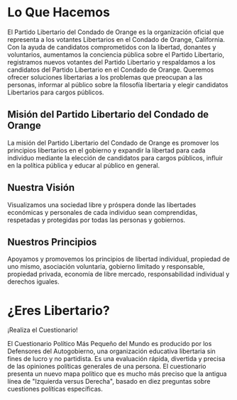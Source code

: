 # Lo Que Hacemos

El Partido Libertario del Condado de Orange es la organización oficial que representa a los votantes Libertarios en el Condado de Orange, California. Con la ayuda de candidatos comprometidos con la libertad, donantes y voluntarios, aumentamos la conciencia pública sobre el Partido Libertario, registramos nuevos votantes del Partido Libertario y respaldamos a los candidatos del Partido Libertario en el Condado de Orange. Queremos ofrecer soluciones libertarias a los problemas que preocupan a las personas, informar al público sobre la filosofía libertaria y elegir candidatos Libertarios para cargos públicos.

## Misión del Partido Libertario del Condado de Orange

La misión del Partido Libertario del Condado de Orange es promover los principios libertarios en el gobierno y expandir la libertad para cada individuo mediante la elección de candidatos para cargos públicos, influir en la política pública y educar al público en general.

## Nuestra Visión

Visualizamos una sociedad libre y próspera donde las libertades económicas y personales de cada individuo sean comprendidas, respetadas y protegidas por todas las personas y gobiernos.

## Nuestros Principios

Apoyamos y promovemos los principios de libertad individual, propiedad de uno mismo, asociación voluntaria, gobierno limitado y responsable, propiedad privada, economía de libre mercado, responsabilidad individual y derechos iguales.

# ¿Eres Libertario?
¡Realiza el Cuestionario!

El Cuestionario Político Más Pequeño del Mundo es producido por los Defensores del Autogobierno, una organización educativa libertaria sin fines de lucro y no partidista. Es una evaluación rápida, divertida y precisa de las opiniones políticas generales de una persona. El cuestionario presenta un nuevo mapa político que es mucho más preciso que la antigua línea de "Izquierda versus Derecha", basado en diez preguntas sobre cuestiones políticas específicas.
